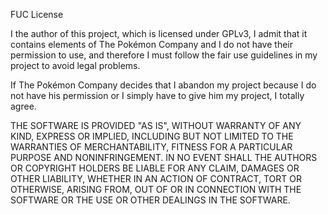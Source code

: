 FUC License

I the author of this project, which is licensed under GPLv3, I admit that it contains elements of The Pokémon Company and I do not have their permission to use, and therefore I must follow the fair use guidelines in my project to avoid legal problems.

If The Pokémon Company decides that I abandon my project because I do not have his permission or I simply have to give him my project, I totally agree.

THE SOFTWARE IS PROVIDED "AS IS", WITHOUT WARRANTY OF ANY KIND, EXPRESS OR IMPLIED, INCLUDING BUT NOT LIMITED TO THE WARRANTIES OF MERCHANTABILITY, FITNESS FOR A PARTICULAR PURPOSE AND NONINFRINGEMENT. IN NO EVENT SHALL THE AUTHORS OR COPYRIGHT HOLDERS BE LIABLE FOR ANY CLAIM, DAMAGES OR OTHER LIABILITY, WHETHER IN AN ACTION OF CONTRACT, TORT OR OTHERWISE, ARISING FROM, OUT OF OR IN CONNECTION WITH THE SOFTWARE OR THE USE OR OTHER DEALINGS IN THE SOFTWARE. 
